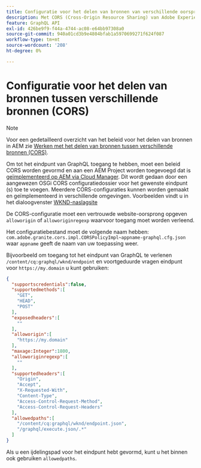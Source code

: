 ```yaml
---
title: Configuratie voor het delen van bronnen van verschillende oorsprong (CORS) met AEM headless
description: Met CORS (Cross-Origin Resource Sharing) van Adobe Experience Manager kunnen webtoepassingen zonder kop aanroepen naar AEM uitvoeren. Een configuratie CORS is nodig om toegang tot het eindpunt van GraphQL toe te laten.
feature: GraphQL API
exl-id: 426be9f9-f44a-4744-ac08-e64bb97308a0
source-git-commit: 940a01cd3b9e4804bfab1a5970699271f624f087
workflow-type: tm+mt
source-wordcount: '208'
ht-degree: 0%

---
```


# Configuratie voor het delen van bronnen tussen verschillende bronnen (CORS)

>[!NOTE]
>
>Voor een gedetailleerd overzicht van het beleid voor het delen van bronnen in AEM zie [Werken met het delen van bronnen tussen verschillende bronnen (CORS)](https://experienceleague.adobe.com/docs/experience-manager-learn/foundation/security/understand-cross-origin-resource-sharing.html#understand-cross-origin-resource-sharing-(cors)).

Om tot het eindpunt van GraphQL toegang te hebben, moet een beleid CORS worden gevormd en aan een AEM Project worden toegevoegd dat is [geïmplementeerd op AEM via Cloud Manager](/help/implementing/cloud-manager/deploy-code.md). Dit wordt gedaan door een aangewezen OSGi CORS configuratiedossier voor het gewenste eindpunt (s) toe te voegen. Meerdere CORS-configuraties kunnen worden gemaakt en geïmplementeerd in verschillende omgevingen. Voorbeelden vindt u in het dialoogvenster [WKND-naslagsite](https://github.com/adobe/aem-guides-wknd/tree/master/ui.config/src/main/content/jcr_root/apps/wknd/osgiconfig)

De CORS-configuratie moet een vertrouwde website-oorsprong opgeven `alloworigin` of `alloworiginregexp` waarvoor toegang moet worden verleend.

Het configuratiebestand moet de volgende naam hebben: `com.adobe.granite.cors.impl.CORSPolicyImpl~appname-graphql.cfg.json` waar `appname` geeft de naam van uw toepassing weer.

Bijvoorbeeld om toegang tot het eindpunt van GraphQL te verlenen `/content/cq:graphql/wknd/endpoint` en voortgeduurde vragen eindpunt voor `https://my.domain` u kunt gebruiken:

```json
{
  "supportscredentials":false,
  "supportedmethods":[
    "GET",
    "HEAD",
    "POST"
  ],
  "exposedheaders":[
    ""
  ],
  "alloworigin":[
    "https://my.domain"
  ],
  "maxage:Integer":1800,
  "alloworiginregexp":[
    ""
  ],
  "supportedheaders":[
    "Origin",
    "Accept",
    "X-Requested-With",
    "Content-Type",
    "Access-Control-Request-Method",
    "Access-Control-Request-Headers"
  ],
  "allowedpaths":[
    "/content/cq:graphql/wknd/endpoint.json",
    "/graphql/execute.json/.*"
  ]
}
```

Als u een ijdelingspad voor het eindpunt hebt gevormd, kunt u het binnen ook gebruiken `allowedpaths`.
